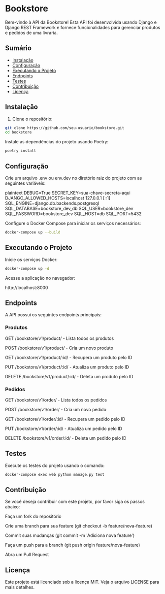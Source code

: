 # Bookstore

Bem-vindo à API da Bookstore! Esta API foi desenvolvida usando Django e Django REST Framework e fornece funcionalidades para gerenciar produtos e pedidos de uma livraria.

## Sumário

- [Instalação](#instalação)
- [Configuração](#configuração)
- [Executando o Projeto](#executando-o-projeto)
- [Endpoints](#endpoints)
- [Testes](#testes)
- [Contribuição](#contribuição)
- [Licença](#licença)

## Instalação

1. Clone o repositório:

```sh
git clone https://github.com/seu-usuario/bookstore.git
cd bookstore
```

Instale as dependências do projeto usando Poetry:

```sh
poetry install
```

## Configuração

Crie um arquivo .env ou env.dev no diretório raiz do projeto com as seguintes variáveis:

plaintext
DEBUG=True
SECRET_KEY=sua-chave-secreta-aqui
DJANGO_ALLOWED_HOSTS=localhost 127.0.0.1 [::1]
SQL_ENGINE=django.db.backends.postgresql
SQL_DATABASE=bookstore_dev_db
SQL_USER=bookstore_dev
SQL_PASSWORD=bookstore_dev
SQL_HOST=db
SQL_PORT=5432

Configure o Docker Compose para iniciar os serviços necessários:

```sh
docker-compose up --build
```

## Executando o Projeto

Inicie os serviços Docker:

```sh
docker-compose up -d
```

Acesse a aplicação no navegador:

http://localhost:8000


## Endpoints

A API possui os seguintes endpoints principais:

### Produtos

GET /bookstore/v1/product/ - Lista todos os produtos

POST /bookstore/v1/product/ - Cria um novo produto

GET /bookstore/v1/product/:id/ - Recupera um produto pelo ID

PUT /bookstore/v1/product/:id/ - Atualiza um produto pelo ID

DELETE /bookstore/v1/product/:id/ - Deleta um produto pelo ID

### Pedidos

GET /bookstore/v1/order/ - Lista todos os pedidos

POST /bookstore/v1/order/ - Cria um novo pedido

GET /bookstore/v1/order/:id/ - Recupera um pedido pelo ID

PUT /bookstore/v1/order/:id/ - Atualiza um pedido pelo ID

DELETE /bookstore/v1/order/:id/ - Deleta um pedido pelo ID

## Testes

Execute os testes do projeto usando o comando:

```sh
docker-compose exec web python manage.py test
```

## Contribuição

Se você deseja contribuir com este projeto, por favor siga os passos abaixo:

Faça um fork do repositório

Crie uma branch para sua feature (git checkout -b feature/nova-feature)

Commit suas mudanças (git commit -m 'Adiciona nova feature')

Faça um push para a branch (git push origin feature/nova-feature)

Abra um Pull Request

## Licença

Este projeto está licenciado sob a licença MIT. Veja o arquivo LICENSE para mais detalhes.
